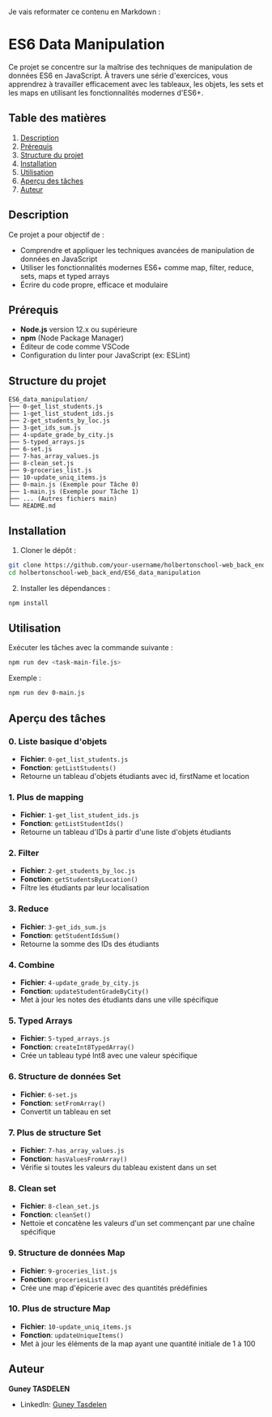 Je vais reformater ce contenu en Markdown :

# ES6 Data Manipulation

Ce projet se concentre sur la maîtrise des techniques de manipulation de données ES6 en JavaScript. À travers une série d'exercices, vous apprendrez à travailler efficacement avec les tableaux, les objets, les sets et les maps en utilisant les fonctionnalités modernes d'ES6+.

## Table des matières

1. [Description](#description)
2. [Prérequis](#prérequis)
3. [Structure du projet](#structure-du-projet)
4. [Installation](#installation)
5. [Utilisation](#utilisation)
6. [Aperçu des tâches](#aperçu-des-tâches)
7. [Auteur](#auteur)

## Description

Ce projet a pour objectif de :
- Comprendre et appliquer les techniques avancées de manipulation de données en JavaScript
- Utiliser les fonctionnalités modernes ES6+ comme map, filter, reduce, sets, maps et typed arrays
- Écrire du code propre, efficace et modulaire

## Prérequis

- **Node.js** version 12.x ou supérieure
- **npm** (Node Package Manager)
- Éditeur de code comme VSCode
- Configuration du linter pour JavaScript (ex: ESLint)

## Structure du projet

```
ES6_data_manipulation/
├── 0-get_list_students.js
├── 1-get_list_student_ids.js
├── 2-get_students_by_loc.js
├── 3-get_ids_sum.js
├── 4-update_grade_by_city.js
├── 5-typed_arrays.js
├── 6-set.js
├── 7-has_array_values.js
├── 8-clean_set.js
├── 9-groceries_list.js
├── 10-update_uniq_items.js
├── 0-main.js (Exemple pour Tâche 0)
├── 1-main.js (Exemple pour Tâche 1)
├── ... (Autres fichiers main)
└── README.md
```

## Installation

1. Cloner le dépôt :
```bash
git clone https://github.com/your-username/holbertonschool-web_back_end.git
cd holbertonschool-web_back_end/ES6_data_manipulation
```

2. Installer les dépendances :
```bash
npm install
```

## Utilisation

Exécuter les tâches avec la commande suivante :
```bash
npm run dev <task-main-file.js>
```

Exemple :
```bash
npm run dev 0-main.js
```

## Aperçu des tâches

### 0. Liste basique d'objets
- **Fichier**: `0-get_list_students.js`
- **Fonction**: `getListStudents()`
- Retourne un tableau d'objets étudiants avec id, firstName et location

### 1. Plus de mapping
- **Fichier**: `1-get_list_student_ids.js`
- **Fonction**: `getListStudentIds()`
- Retourne un tableau d'IDs à partir d'une liste d'objets étudiants

### 2. Filter
- **Fichier**: `2-get_students_by_loc.js`
- **Fonction**: `getStudentsByLocation()`
- Filtre les étudiants par leur localisation

### 3. Reduce
- **Fichier**: `3-get_ids_sum.js`
- **Fonction**: `getStudentIdsSum()`
- Retourne la somme des IDs des étudiants

### 4. Combine
- **Fichier**: `4-update_grade_by_city.js`
- **Fonction**: `updateStudentGradeByCity()`
- Met à jour les notes des étudiants dans une ville spécifique

### 5. Typed Arrays
- **Fichier**: `5-typed_arrays.js`
- **Fonction**: `createInt8TypedArray()`
- Crée un tableau typé Int8 avec une valeur spécifique

### 6. Structure de données Set
- **Fichier**: `6-set.js`
- **Fonction**: `setFromArray()`
- Convertit un tableau en set

### 7. Plus de structure Set
- **Fichier**: `7-has_array_values.js`
- **Fonction**: `hasValuesFromArray()`
- Vérifie si toutes les valeurs du tableau existent dans un set

### 8. Clean set
- **Fichier**: `8-clean_set.js`
- **Fonction**: `cleanSet()`
- Nettoie et concatène les valeurs d'un set commençant par une chaîne spécifique

### 9. Structure de données Map
- **Fichier**: `9-groceries_list.js`
- **Fonction**: `groceriesList()`
- Crée une map d'épicerie avec des quantités prédéfinies

### 10. Plus de structure Map
- **Fichier**: `10-update_uniq_items.js`
- **Fonction**: `updateUniqueItems()`
- Met à jour les éléments de la map ayant une quantité initiale de 1 à 100

## Auteur

**Guney TASDELEN**
- LinkedIn: [Guney Tasdelen](https://www.linkedin.com/in/guney-tasdelen/)
